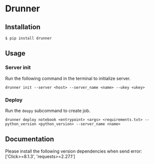 # Drunner


## Installation

```shell
$ pip install drunner
```


## Usage

### Server init

Run the following command in the terminal to initialize server.

```shell
drunner init --server <host> --server_name <name> --ukey <ukey>
```

### Deploy

Run the `deopy` subcommand to create job.

```shell
drunner deploy notebook <entrypoint> <args> <requirements.txt> --python_version <python_version> --server_name <name>
```


## Documentation

Please install the following version dependencies when send error: ['Click>=8.1.3', 'requests>=2.27.1']
